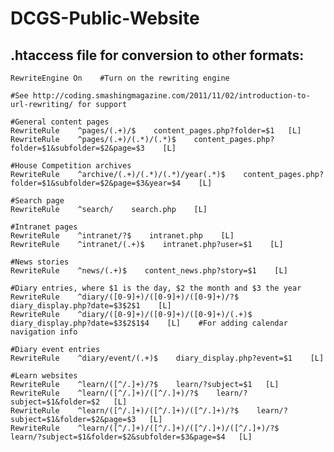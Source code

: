 DCGS-Public-Website
===================

.htaccess file for conversion to other formats:
-----------------------------------------------

    RewriteEngine On    #Turn on the rewriting engine
    
    #See http://coding.smashingmagazine.com/2011/11/02/introduction-to-url-rewriting/ for support
    
    #General content pages
    RewriteRule    ^pages/(.+)/$    content_pages.php?folder=$1   [L]
    RewriteRule    ^pages/(.+)/(.*)/(.*)$    content_pages.php?folder=$1&subfolder=$2&page=$3    [L]
    
    #House Competition archives
    RewriteRule    ^archive/(.+)/(.*)/(.*)/year(.*)$    content_pages.php?folder=$1&subfolder=$2&page=$3&year=$4    [L]
    
    #Search page
    RewriteRule    ^search/    search.php    [L]
    
    #Intranet pages
    RewriteRule    ^intranet/?$    intranet.php    [L]
    RewriteRule    ^intranet/(.+)$    intranet.php?user=$1    [L]
    
    #News stories
    RewriteRule    ^news/(.+)$    content_news.php?story=$1    [L]
    
    #Diary entries, where $1 is the day, $2 the month and $3 the year
    RewriteRule    ^diary/([0-9]+)/([0-9]+)/([0-9]+)/?$    diary_display.php?date=$3$2$1    [L]
    RewriteRule    ^diary/([0-9]+)/([0-9]+)/([0-9]+)/(.+)$    diary_display.php?date=$3$2$1$4    [L]    #For adding calendar navigation info
    
    #Diary event entries
    RewriteRule    ^diary/event/(.+)$    diary_display.php?event=$1    [L]
    
    #Learn websites
    RewriteRule    ^learn/([^/.]+)/?$    learn/?subject=$1   [L]
    RewriteRule    ^learn/([^/.]+)/([^/.]+)/?$    learn/?subject=$1&folder=$2   [L]
    RewriteRule    ^learn/([^/.]+)/([^/.]+)/([^/.]+)/?$    learn/?subject=$1&folder=$2&page=$3   [L]
    RewriteRule    ^learn/([^/.]+)/([^/.]+)/([^/.]+)/([^/.]+)/?$    learn/?subject=$1&folder=$2&subfolder=$3&page=$4   [L]
